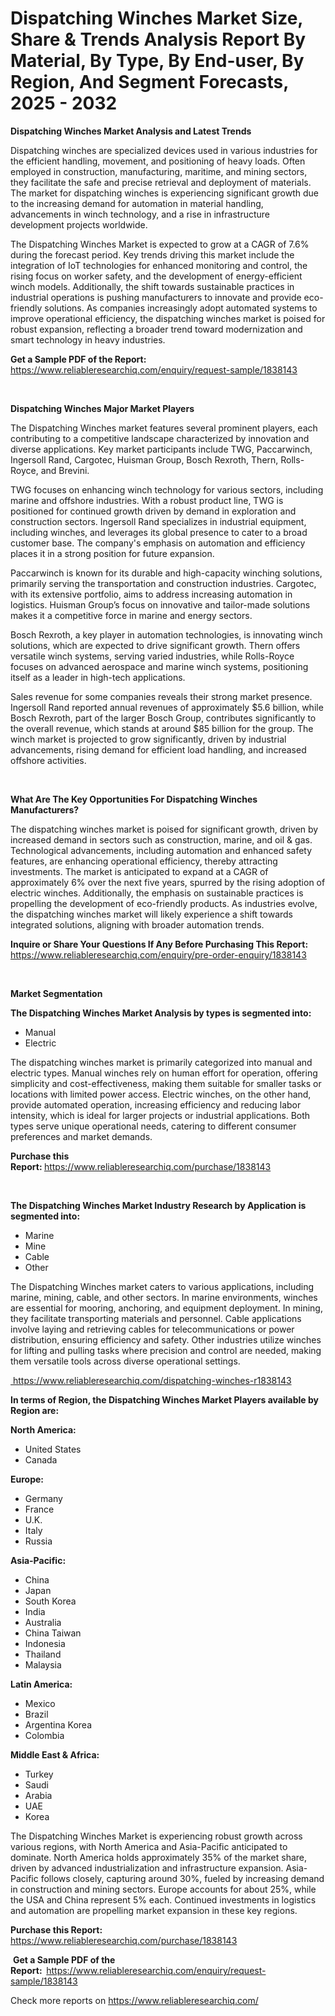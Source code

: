 <p><h1>Dispatching Winches Market Size, Share & Trends Analysis Report By Material, By Type, By End-user, By Region, And Segment Forecasts, 2025 - 2032</h1></p><p><strong>Dispatching Winches Market Analysis and Latest Trends</strong></p>
<p><p>Dispatching winches are specialized devices used in various industries for the efficient handling, movement, and positioning of heavy loads. Often employed in construction, manufacturing, maritime, and mining sectors, they facilitate the safe and precise retrieval and deployment of materials. The market for dispatching winches is experiencing significant growth due to the increasing demand for automation in material handling, advancements in winch technology, and a rise in infrastructure development projects worldwide.</p><p>The Dispatching Winches Market is expected to grow at a CAGR of 7.6% during the forecast period. Key trends driving this market include the integration of IoT technologies for enhanced monitoring and control, the rising focus on worker safety, and the development of energy-efficient winch models. Additionally, the shift towards sustainable practices in industrial operations is pushing manufacturers to innovate and provide eco-friendly solutions. As companies increasingly adopt automated systems to improve operational efficiency, the dispatching winches market is poised for robust expansion, reflecting a broader trend toward modernization and smart technology in heavy industries.</p></p>
<p><strong>Get a Sample PDF of the Report:&nbsp;</strong> <a href="https://www.reliableresearchiq.com/enquiry/request-sample/1838143?utm_campaign=2719&utm_medium=2&utm_source=Github&utm_content=ia&utm_term=28022025&utm_id=dispatching-winches">https://www.reliableresearchiq.com/enquiry/request-sample/1838143</a></p>
<p>&nbsp;</p>
<p><strong>Dispatching Winches Major Market Players</strong></p>
<p><p>The Dispatching Winches market features several prominent players, each contributing to a competitive landscape characterized by innovation and diverse applications. Key market participants include TWG, Paccarwinch, Ingersoll Rand, Cargotec, Huisman Group, Bosch Rexroth, Thern, Rolls-Royce, and Brevini.</p><p>TWG focuses on enhancing winch technology for various sectors, including marine and offshore industries. With a robust product line, TWG is positioned for continued growth driven by demand in exploration and construction sectors. Ingersoll Rand specializes in industrial equipment, including winches, and leverages its global presence to cater to a broad customer base. The company's emphasis on automation and efficiency places it in a strong position for future expansion.</p><p>Paccarwinch is known for its durable and high-capacity winching solutions, primarily serving the transportation and construction industries. Cargotec, with its extensive portfolio, aims to address increasing automation in logistics. Huisman Group’s focus on innovative and tailor-made solutions makes it a competitive force in marine and energy sectors. </p><p>Bosch Rexroth, a key player in automation technologies, is innovating winch solutions, which are expected to drive significant growth. Thern offers versatile winch systems, serving varied industries, while Rolls-Royce focuses on advanced aerospace and marine winch systems, positioning itself as a leader in high-tech applications.</p><p>Sales revenue for some companies reveals their strong market presence. Ingersoll Rand reported annual revenues of approximately $5.6 billion, while Bosch Rexroth, part of the larger Bosch Group, contributes significantly to the overall revenue, which stands at around $85 billion for the group. The winch market is projected to grow significantly, driven by industrial advancements, rising demand for efficient load handling, and increased offshore activities.</p></p>
<p>&nbsp;</p>
<p><strong>What Are The Key Opportunities For Dispatching Winches Manufacturers?</strong></p>
<p><p>The dispatching winches market is poised for significant growth, driven by increased demand in sectors such as construction, marine, and oil & gas. Technological advancements, including automation and enhanced safety features, are enhancing operational efficiency, thereby attracting investments. The market is anticipated to expand at a CAGR of approximately 6% over the next five years, spurred by the rising adoption of electric winches. Additionally, the emphasis on sustainable practices is propelling the development of eco-friendly products. As industries evolve, the dispatching winches market will likely experience a shift towards integrated solutions, aligning with broader automation trends.</p></p>
<p><strong>Inquire or Share Your Questions If Any Before Purchasing This Report:</strong> <a href="https://www.reliableresearchiq.com/enquiry/pre-order-enquiry/1838143?utm_campaign=2719&utm_medium=2&utm_source=Github&utm_content=ia&utm_term=28022025&utm_id=dispatching-winches">https://www.reliableresearchiq.com/enquiry/pre-order-enquiry/1838143</a></p>
<p>&nbsp;</p>
<p><strong>Market Segmentation</strong></p>
<p><strong>The Dispatching Winches Market Analysis by types is segmented into:</strong></p>
<p><ul><li>Manual</li><li>Electric</li></ul></p>
<p><p>The dispatching winches market is primarily categorized into manual and electric types. Manual winches rely on human effort for operation, offering simplicity and cost-effectiveness, making them suitable for smaller tasks or locations with limited power access. Electric winches, on the other hand, provide automated operation, increasing efficiency and reducing labor intensity, which is ideal for larger projects or industrial applications. Both types serve unique operational needs, catering to different consumer preferences and market demands.</p></p>
<p><strong>Purchase this Report:&nbsp;</strong><a href="https://www.reliableresearchiq.com/purchase/1838143?utm_campaign=2719&utm_medium=2&utm_source=Github&utm_content=ia&utm_term=28022025&utm_id=dispatching-winches">https://www.reliableresearchiq.com/purchase/1838143</a></p>
<p>&nbsp;</p>
<p><strong>The Dispatching Winches Market Industry Research by Application is segmented into:</strong></p>
<p><ul><li>Marine</li><li>Mine</li><li>Cable</li><li>Other</li></ul></p>
<p><p>The Dispatching Winches market caters to various applications, including marine, mining, cable, and other sectors. In marine environments, winches are essential for mooring, anchoring, and equipment deployment. In mining, they facilitate transporting materials and personnel. Cable applications involve laying and retrieving cables for telecommunications or power distribution, ensuring efficiency and safety. Other industries utilize winches for lifting and pulling tasks where precision and control are needed, making them versatile tools across diverse operational settings.</p></p>
<p><a href="https://www.reliableresearchiq.com/dispatching-winches-r1838143?utm_campaign=2719&utm_medium=2&utm_source=Github&utm_content=ia&utm_term=28022025&utm_id=dispatching-winches">&nbsp;https://www.reliableresearchiq.com/dispatching-winches-r1838143</a></p>
<p><strong>In terms of Region, the Dispatching Winches Market Players available by Region are:</strong></p>
<p>
    <p> <strong> North America: </strong>
        <ul>
            <li>United States</li>
            <li>Canada</li>
        </ul>
        </p> 
    <p> <strong> Europe: </strong>
        <ul>
            <li>Germany</li>
            <li>France</li>
            <li>U.K.</li>
            <li>Italy</li>
            <li>Russia</li>
        </ul>
        </p> 
    <p> <strong> Asia-Pacific: </strong>
        <ul>
            <li>China</li>
            <li>Japan</li>
            <li>South Korea</li>
            <li>India</li>
            <li>Australia</li>
            <li>China Taiwan</li>
            <li>Indonesia</li>
            <li>Thailand</li>
            <li>Malaysia</li>
        </ul>
        </p> 
    <p> <strong> Latin America: </strong>
        <ul>
            <li>Mexico</li>
            <li>Brazil</li>
            <li>Argentina Korea</li>
            <li>Colombia</li>
        </ul>
        </p> 
    <p> <strong> Middle East & Africa: </strong>
        <ul>
            <li>Turkey</li>
            <li>Saudi</li>
            <li>Arabia</li>
            <li>UAE</li>
            <li>Korea</li>
        </ul>
    </p>
    </p>
<p><p>The Dispatching Winches Market is experiencing robust growth across various regions, with North America and Asia-Pacific anticipated to dominate. North America holds approximately 35% of the market share, driven by advanced industrialization and infrastructure expansion. Asia-Pacific follows closely, capturing around 30%, fueled by increasing demand in construction and mining sectors. Europe accounts for about 25%, while the USA and China represent 5% each. Continued investments in logistics and automation are propelling market expansion in these key regions.</p></p>
<p><strong>Purchase this Report: </strong><a href="https://www.reliableresearchiq.com/purchase/1838143?utm_campaign=2719&utm_medium=2&utm_source=Github&utm_content=ia&utm_term=28022025&utm_id=dispatching-winches">https://www.reliableresearchiq.com/purchase/1838143</a></p>
<p>&nbsp;<strong>Get a Sample PDF of the Report:&nbsp;&nbsp;</strong><a href="https://www.reliableresearchiq.com/enquiry/request-sample/1838143?utm_campaign=2719&utm_medium=2&utm_source=Github&utm_content=ia&utm_term=28022025&utm_id=dispatching-winches">https://www.reliableresearchiq.com/enquiry/request-sample/1838143</a></p>
<p><strong></strong></p>
<p>Check more reports on <a href="https://www.reliableresearchiq.com/?utm_campaign=2719&utm_medium=2&utm_source=Github&utm_content=ia&utm_term=28022025&utm_id=dispatching-winches">https://www.reliableresearchiq.com/</a></p>